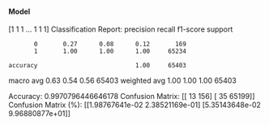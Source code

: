 #### Model
[1 1 1 ... 1 1 1]
Classification Report:
              precision    recall  f1-score   support

           0       0.27      0.08      0.12       169
           1       1.00      1.00      1.00     65234

    accuracy                           1.00     65403
   macro avg       0.63      0.54      0.56     65403
weighted avg       1.00      1.00      1.00     65403

Accuracy: 0.9970796446646178
Confusion Matrix:
[[   13   156]
 [   35 65199]]
Confusion Matrix (%):
[[1.98767641e-02 2.38521169e-01]
 [5.35143648e-02 9.96880877e+01]]
